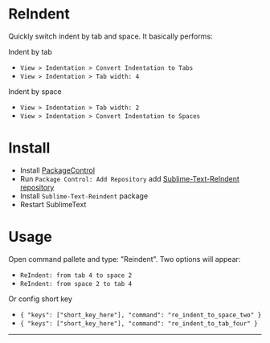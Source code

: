 ReIndent
===

Quickly switch indent by tab and space.
It basically performs:

Indent by tab
 - `View > Indentation > Convert Indentation to Tabs`
 - `View > Indentation > Tab width: 4`

Indent by space
 - `View > Indentation > Tab width: 2`
 - `View > Indentation > Convert Indentation to Spaces`


Install
===
 - Install [PackageControl](https://packagecontrol.io/)
 - Run `Package Control: Add Repository` add [Sublime-Text-ReIndent repository](https://github.com/hoangdd/Sublime-Text-ReIndent.git)
 - Install `Sublime-Text-Reindent` package
 - Restart SublimeText

Usage
===

Open command pallete and type: "Reindent".
Two options will appear:
 - `ReIndent: from tab 4 to space 2`
 - `ReIndent: from space 2 to tab 4`

Or config short key
 - `{ "keys": ["short_key_here"], "command": "re_indent_to_space_two" }`
 - `{ "keys": ["short_key_here"], "command": "re_indent_to_tab_four" }`

---

